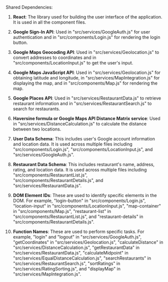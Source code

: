 Shared Dependencies:

1. **React**: The library used for building the user interface of the application. It is used in all the component files.

2. **Google Sign-In API**: Used in "src/services/GoogleAuth.js" for user authentication and in "src/components/Login.js" for rendering the login button.

3. **Google Maps Geocoding API**: Used in "src/services/Geolocation.js" to convert addresses to coordinates and in "src/components/LocationInput.js" to get the user's input.

4. **Google Maps JavaScript API**: Used in "src/services/Geolocation.js" for obtaining latitude and longitude, in "src/services/MapIntegration.js" for displaying the map, and in "src/components/Map.js" for rendering the map.

5. **Google Places API**: Used in "src/services/RestaurantData.js" to retrieve restaurant information and in "src/services/RestaurantSearch.js" to search for restaurants.

6. **Haversine formula or Google Maps API Distance Matrix service**: Used in "src/services/DistanceCalculation.js" to calculate the distance between two locations.

7. **User Data Schema**: This includes user's Google account information and location data. It is used across multiple files including "src/components/Login.js", "src/components/LocationInput.js", and "src/services/GoogleAuth.js".

8. **Restaurant Data Schema**: This includes restaurant's name, address, rating, and location data. It is used across multiple files including "src/components/RestaurantList.js", "src/components/RestaurantDetails.js", and "src/services/RestaurantData.js".

9. **DOM Element IDs**: These are used to identify specific elements in the DOM. For example, "login-button" in "src/components/Login.js", "location-input" in "src/components/LocationInput.js", "map-container" in "src/components/Map.js", "restaurant-list" in "src/components/RestaurantList.js", and "restaurant-details" in "src/components/RestaurantDetails.js".

10. **Function Names**: These are used to perform specific tasks. For example, "login" and "logout" in "src/services/GoogleAuth.js", "getCoordinates" in "src/services/Geolocation.js", "calculateDistance" in "src/services/DistanceCalculation.js", "getRestaurantData" in "src/services/RestaurantData.js", "calculateMidpoint" in "src/services/EqualDistanceCalculation.js", "searchRestaurants" in "src/services/RestaurantSearch.js", "sortRatings" in "src/services/RatingSorting.js", and "displayMap" in "src/services/MapIntegration.js".